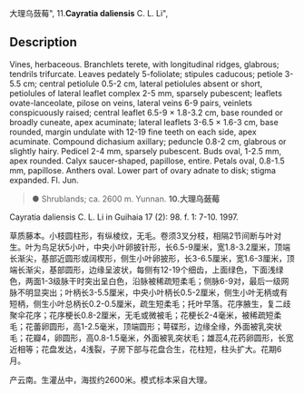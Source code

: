 大理乌蔹莓",
11.**Cayratia daliensis** C. L. Li",

## Description
Vines, herbaceous. Branchlets terete, with longitudinal ridges, glabrous; tendrils trifurcate. Leaves pedately 5-foliolate; stipules caducous; petiole 3-5.5 cm; central petiolule 0.5-2 cm, lateral petiolules absent or short, petiolules of lateral leaflet complex 2-5 mm, sparsely pubescent; leaflets ovate-lanceolate, pilose on veins, lateral veins 6-9 pairs, veinlets conspicuously raised; central leaflet 6.5-9 × 1.8-3.2 cm, base rounded or broadly cuneate, apex acuminate; lateral leaflets 3-6.5 × 1.6-3 cm, base rounded, margin undulate with 12-19 fine teeth on each side, apex acuminate. Compound dichasium axillary; peduncle 0.8-2 cm, glabrous or slightly hairy. Pedicel 2-4 mm, sparsely pubescent. Buds oval, 1-2.5 mm, apex rounded. Calyx saucer-shaped, papillose, entire. Petals oval, 0.8-1.5 mm, papillose. Anthers oval. Lower part of ovary adnate to disk; stigma expanded. Fl. Jun.

> ●  Shrublands; ca. 2600 m. Yunnan.
**10.大理乌蔹莓**

Cayratia daliensis C. L. Li in Guihaia 17 (2): 98. f. 1: 7-10. 1997.

草质藤本。小枝圆柱形，有纵棱纹，无毛。卷须3叉分枝，相隔2节间断与叶对生。叶为鸟足状5小叶，中央小叶卵披针形，长6.5-9厘米，宽1.8-3.2厘米，顶端长渐尖，基部近圆形或阔楔形，侧生小叶卵披形，长3-6.5厘米，宽1.6-3厘米，顶端长渐尖，基部圆形，边缘呈波状，每侧有12-19个细齿，上面绿色，下面浅绿色，两面1-3级脉干时突出呈白色，沿脉被稀疏短柔毛；侧脉6-9对，最后一级网脉不明显突出；叶柄长3-5.5厘米，中央小叶柄长0.5-2厘米，侧生小叶无柄或有短柄，侧生小叶总柄长0.2-0.5厘米，疏生短柔毛；托叶早落。花序腋生，复二歧聚伞花序；花序梗长0.8-2厘米，无毛或微被毛；花梗长2-4毫米，被稀疏短柔毛；花蕾卵圆形，高1-2.5毫米，顶端圆形；萼碟形，边缘全缘，外面被乳突状毛；花瓣4，卵圆形，高0.8-1.5毫米，外面被乳突状毛；雄蕊4,花药卵圆形，长宽近相等；花盘发达，4浅裂，子房下部与花盘合生，花柱短，柱头扩大。花期6月。

产云南。生灌丛中，海拔约2600米。模式标本采自大理。

